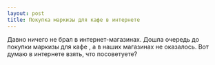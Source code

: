 ```yaml
---
layout: post 
title: Покупка маркизы для кафе в интернете 
--- 
```

Давно ничего не брал в интернет-магазинах. Дошла очередь до покупки маркизы для кафе , а в наших магазинах не оказалось. Вот думаю в интернете взять, что посоветуете?